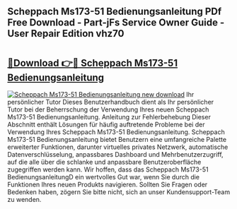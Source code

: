 ## Scheppach Ms173-51 Bedienungsanleitung PDf Free Download - Part-jFs Service Owner Guide - User Repair Edition vhz70

# <h2><a href="http://df4o50.blite.top/?on=Scheppach+Ms173-51+Bedienungsanleitung">🔗Download 👉🔴 Scheppach Ms173-51 Bedienungsanleitung</a></h2>

[![Scheppach Ms173-51 Bedienungsanleitung new download](https://i.imgur.com/lujVjoI.png)](http://df4o50.blite.top/?on=Scheppach+Ms173-51+Bedienungsanleitung)
Ihr persönlicher Tutor Dieses Benutzerhandbuch dient als Ihr persönlicher Tutor bei der Beherrschung der Verwendung Ihres neuen Scheppach Ms173-51 Bedienungsanleitung. Anleitung zur Fehlerbehebung Dieser Abschnitt enthält Lösungen für häufig auftretende Probleme bei der Verwendung Ihres Scheppach Ms173-51 Bedienungsanleitung. Scheppach Ms173-51 Bedienungsanleitung bietet Benutzern eine umfangreiche Palette erweiterter Funktionen, darunter virtuelles privates Netzwerk, automatische Datenverschlüsselung, anpassbares Dashboard und Mehrbenutzerzugriff, auf die alle über die schlanke und anpassbare Benutzeroberfläche zugegriffen werden kann. Wir hoffen, dass das Scheppach Ms173-51 BedienungsanleitungD ein wertvolles Gut war, wenn Sie durch die Funktionen Ihres neuen Produkts navigieren. Sollten Sie Fragen oder Bedenken haben, zögern Sie bitte nicht, sich an unser Kundensupport-Team zu wenden.
